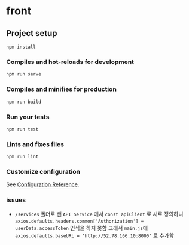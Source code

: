# front

## Project setup
```
npm install
```

### Compiles and hot-reloads for development
```
npm run serve
```

### Compiles and minifies for production
```
npm run build
```

### Run your tests
```
npm run test
```

### Lints and fixes files
```
npm run lint
```

### Customize configuration
See [Configuration Reference](https://cli.vuejs.org/config/).

### issues

- `/services` 폴더로 뺀 `API Service` 에서 `const apiClient` 로 새로 정의하니 `axios.defaults.headers.common['Authorization'] = userData.accessToken` 인식을 하지 못함 그래서 `main.js`에  `axios.defaults.baseURL = 'http://52.78.166.10:8000'` 로 추가함